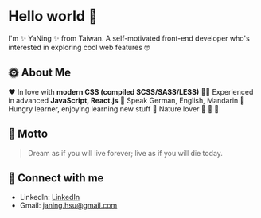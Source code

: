 # Hello world :wave:
I'm :sparkles: YaNing :sparkles: from Taiwan. A self-motivated front-end developer who's interested in exploring cool web features :nerd_face:

## :sun_with_face: About Me
:heart: In love with __modern CSS (compiled SCSS/SASS/LESS)__
:woman_technologist: Experienced in advanced __JavaScript, React.js__
:ghost: Speak German, English, Mandarin
:rocket: Hungry learner, enjoying learning new stuff
:evergreen_tree: Nature lover :ocean: :kangaroo: :otter:

## :thought_balloon: Motto
> Dream as if you will live forever; live as if you will die today. 

## :email: Connect with me
* LinkedIn: [LinkedIn](https://www.linkedin.com/in/yaning-hsu/)
* Gmail: [janing.hsu@gmail.com](janing.hsu@gmail.com)

